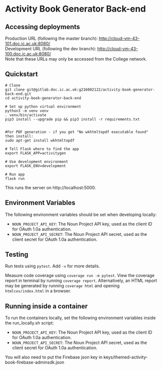 # Activity Book Generator Back-end

## Accessing deployments
Production URL (following the master branch): http://cloud-vm-43-101.doc.ic.ac.uk:8080/ \
Development URL (following the dev branch): http://cloud-vm-43-100.doc.ic.ac.uk:8080/ \
Note that these URLs may only be accessed from the College network.

## Quickstart

```shell
# Clone
git clone git@gitlab.doc.ic.ac.uk:g216002122/activity-book-generator-back-end.git
cd activity-book-generator-back-end

# Set up python virtual environment
python3 -m venv venv
. venv/bin/activate
pip3 install --upgrade pip && pip3 install -r requirements.txt


#For PDF generation - if you get "No wkhtmltopdf executable found" then install:
sudo apt-get install wkhtmltopdf

# Tell Flask where to find the app
export FLASK_APP=activitygen

# Use development environment
export FLASK_ENV=development

# Run app
flask run
```
This runs the server on http://localhost:5000.

## Environment Variables

The following environment variables should be set when developing locally:

* `NOUN_PROJECT_API_KEY`: The Noun Project API key, used as the client ID for OAuth 1.0a authentication.
* `NOUN_PROJECT_API_SECRET`: The Noun Project API secret, used as the client secret for OAuth 1.0a authentication.

## Testing

Run tests using `pytest`. Add `-v` for more details.

Measure code coverage using `coverage run -m pytest`.
View the coverage report in terminal by running `coverage report`. Alternatively, an HTML report may be generated by running `coverage html` and opening `htmlcov/index.html` in a browser.

## Running inside a container

To run the containers locally, set the following environment variables inside the run\_locally.sh script:

* `NOUN_PROJECT_API_KEY`: The Noun Project API key, used as the client ID for OAuth 1.0a authentication.
* `NOUN_PROJECT_API_SECRET`: The Noun Project API secret, used as the client secret for OAuth 1.0a authentication.

You will also need to put the Firebase json key in keys/themed-activity-book-firebase-adminsdk.json 
